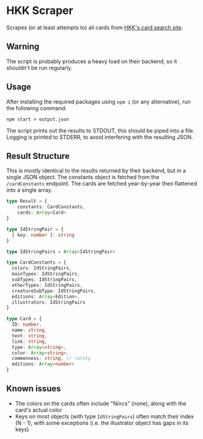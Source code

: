 # HKK Scraper

Scrapes (or at least attempts to) all cards from [HKK's card search site](https://lapkereso.hkk.hu/lapkereso).

## Warning

The script is probably produces a heavy load on their backend, so it shouldn't be run regularly.

## Usage

After installing the required packages using `npm i` (or any alternative), run the following command:

``` shell
npm start > output.json 
```

The script prints out the results to STDOUT, this should be piped into a file.
Logging is printed to STDERR, to avoid interfering with the resulting JSON.

## Result Structure
 
This is mostly identical to the results returned by their backend, but in a single JSON object.
The constants object is fetched from the `/cardConstants` endpoint.
The cards are fetched year-by-year then flattened into a single array.

```ts
type Result = {
    constants: CardConstants,
    cards: Array<Card>
}

type IdStringPair = {
  [ key: number ]: string
}

type IdStringPairs = Array<IdStringPair>

type CardConstants = {
  colors: IdStringPairs,
  mainTypes: IdStringPairs,
  subTypes: IdStringPairs,
  otherTypes: IdStringPairs,
  creatureSubType: IdStringPairs,
  editions: Array<Edition>,
  illustrators: IdStringPairs
}

type Card = {
  ID: number,
  name: string,
  text: string,
  link: string,
  type: Array<string>,
  color: Array<string>,
  commonness: string, // rarity
  editions: Array<number>
}
```

## Known issues

- The colors on the cards often include "Nincs" (none), along with the card's actual color
- Keys on most objects (with type `IdStringPairs`) often match their index (N - 1), with some exceptions (i.e. the illustrator object has gaps in its keys) 
